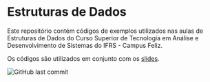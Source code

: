 # Estruturas de Dados

Este repositório contém códigos de exemplos utilizados nas aulas de Estruturas de Dados do Curso Superior de Tecnologia em Análise e Desenvolvimento de Sistemas do IFRS - Campus Feliz.

Os códigos são utilizados em conjunto com os [slides]().

![GitHub last commit](https://img.shields.io/github/last-commit/vinihf/Estrutura_de_Dados_2022?style=for-the-badge)

